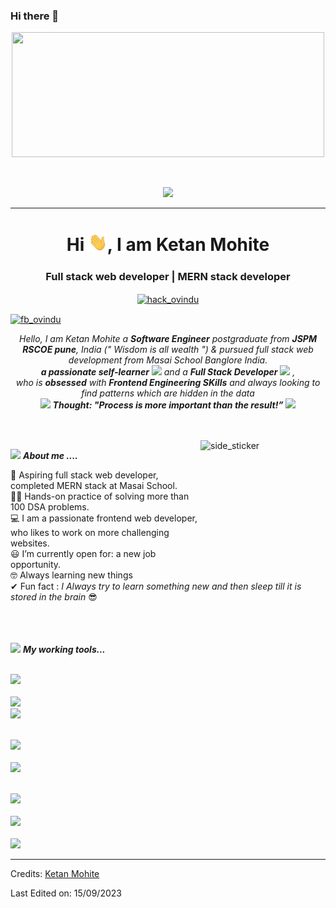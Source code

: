 ### Hi there 👋 
<p align="center">
  <img src="https://gaper.io/wp-content/uploads/2022/02/mern-stack.webp" height="200" width="500"/>
</p>
<br>

<p align="left"> 

 </p>
 <p align="center">
<img src="https://img.shields.io/badge/Age-24-blue" />
</p>
<hr>
<h1 align="center">Hi <img src="https://raw.githubusercontent.com/ABSphreak/ABSphreak/master/gifs/Hi.gif" width="30px">, I am Ketan Mohite </h1>
<h3 align="center">Full stack web developer | MERN stack developer </h3>
<p align="center">
<a href="https://www.hackerrank.com/ketanmohite8307" target="blank"><img align="center" src="https://cdn.worldvectorlogo.com/logos/hackerrank.svg" alt="hack_ovindu" height="30" width="40" /></a>

<a href="https://www.facebook.com/ketan.mohite.1004" target="blank"><img align="center" src="https://www.svgrepo.com/show/299425/facebook.svg" alt="fb_ovindu" height="30" width="40" /></a>
</p>
</p>



<p align="center">
  <em>
    Hello, I am Ketan Mohite a <b>Software Engineer</b> postgraduate from <a href="https://uom.lk/"></a> <b>JSPM RSCOE pune</b>, India (" Wisdom is all wealth ") & pursued full stack web development from Masai School Banglore India. <br>
    <b>a passionate self-learner</b> <img src="https://github.com/TheDudeThatCode/TheDudeThatCode/blob/master/Assets/Developer.gif" width="30px"> and a <b>Full Stack Developer</b>&nbsp;<img src="https://github.com/" width="36px">&nbsp,<br>who is <b>obsessed</b>
    with <b>Frontend Engineering SKills</b> and always looking to find patterns which are hidden in the data 
  </em> 
  <br>
  <img src="https://media.giphy.com/media/gH3LO09IOiZIqePwv9/giphy.gif" width="50" /> <b><i align="center">Thought: "Process is more important than the result!”</i></b> <img src="https://media.giphy.com/media/qjqUcgIyRjsl2/giphy.gif" width="50" />
</p>
<br><br>
<img align="right" width=200px height=200px alt="side_sticker" src="https://media.giphy.com/media/TEnXkcsHrP4YedChhA/giphy.gif" />

<img src="https://media.giphy.com/media/iY8CRBdQXODJSCERIr/giphy.gif" width="30px">&nbsp;***About me ....***

🏫 Aspiring full stack web developer, completed MERN stack at Masai School.<br/>
👩‍💻 Hands-on practice of solving more than 100 DSA problems.<br/>
💻 I am a passionate frontend web developer, who likes to work on more challenging websites.<br/>
😃 I’m currently open for: a new job opportunity.<br/>
🤓 Always learning new things<br/>
✔ Fun fact : *I Always try to learn something new and then sleep till it is stored in the brain* 😎<br><br><br><br>
 

<img src="https://media.giphy.com/media/iY8CRBdQXODJSCERIr/giphy.gif" width="30px">&nbsp;***My working tools...***
<p align="left">
  
 


  <code> <img height="50" src="https://www.vectorlogo.zone/logos/w3_html5/w3_html5-ar21.svg"> </code>
  <code> <img height="50" src="https://icons8.com/icon/38272/css3"> </code>
  <code> <img height="50" src="https://www.vectorlogo.zone/logos/mysql/mysql-ar21.svg"> </code>


<code> <img height="50" src="https://www.vectorlogo.zone/util/preview.html?image=/logos/mongodb/mongodb-ar21.svg"> </code>
       <code> <img height="50" src="  https://www.vectorlogo.zone/util/preview.html?image=/logos/expressjs/expressjs-ar21.svg"> </code>

 


  <code> <img height="50" src="https://www.vectorlogo.zone/util/preview.html?image=/logos/reactjs/reactjs-ar21.svg"> </code>
   <code> <img height="50" src="https://www.vectorlogo.zone/util/preview.html?image=/logos/nodejs/nodejs-ar21.svg"> </code>
  <code> <img height="50" src="https://www.vectorlogo.zone/logos/javascript/javascript-ar21.svg"> </code>




-----
Credits: [Ketan Mohite](https://github.com/Ketan281)

Last Edited on: 15/09/2023





